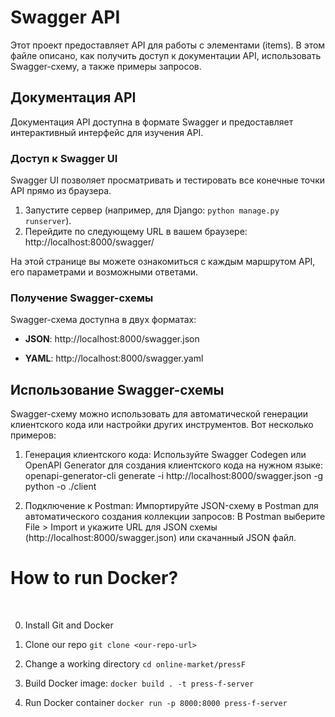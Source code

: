 # Swagger API

Этот проект предоставляет API для работы с элементами (items). В этом файле описано, как получить доступ к документации API, использовать Swagger-схему, а также примеры запросов.

## Документация API

Документация API доступна в формате Swagger и предоставляет интерактивный интерфейс для изучения API. 

### Доступ к Swagger UI

Swagger UI позволяет просматривать и тестировать все конечные точки API прямо из браузера.

1. Запустите сервер (например, для Django: `python manage.py runserver`).
2. Перейдите по следующему URL в вашем браузере: http://localhost:8000/swagger/

На этой странице вы можете ознакомиться с каждым маршрутом API, его параметрами и возможными ответами.

### Получение Swagger-схемы

Swagger-схема доступна в двух форматах:

- **JSON**: 
http://localhost:8000/swagger.json

- **YAML**:
http://localhost:8000/swagger.yaml

## Использование Swagger-схемы
Swagger-схему можно использовать для автоматической генерации клиентского кода или настройки других инструментов. Вот несколько примеров:

1. Генерация клиентского кода: Используйте Swagger Codegen или OpenAPI Generator для создания клиентского кода на нужном языке:
openapi-generator-cli generate -i http://localhost:8000/swagger.json -g python -o ./client

2. Подключение к Postman: Импортируйте JSON-схему в Postman для автоматического создания коллекции запросов:
В Postman выберите File > Import и укажите URL для JSON схемы (http://localhost:8000/swagger.json) или скачанный JSON файл.

# How to run Docker?
<br>

0. Install Git and Docker

1. Clone our repo ```git clone <our-repo-url>```

2. Change a working directory ```cd online-market/pressF```

3. Build Docker image: ```docker build . -t press-f-server```

4. Run Docker container ```docker run -p 8000:8000 press-f-server```
